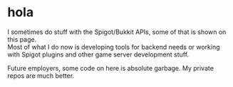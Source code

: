 

<h1>hola</h1>

I sometimes do stuff with the Spigot/Bukkit APIs, some of that is shown on this page.
<br>
Most of what I do now is developing tools for backend needs or working with Spigot plugins and other game server development stuff.

Future employers, some code on here is absolute garbage. My private repos are much better.

